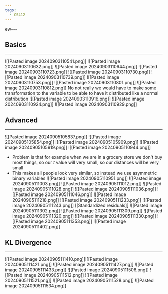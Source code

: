 ```yaml
---
tags:
  - CS412
---
```

ew---
## Basics
---
![[Pasted image 20240903110541.png]]
![[Pasted image 20240903110632.png]]
![[Pasted image 20240903110644.png]]
![[Pasted image 20240903110723.png]]
![[Pasted image 20240903110730.png]]
![[Pasted image 20240903110739.png]]
![[Pasted image 20240903110753.png]]
![[Pasted image 20240903110801.png]]
![[Pasted image 20240903110812.png]]
No not really we would have to make some transformation to the variable to be able to have it distributed like a normal distribution
![[Pasted image 20240903110916.png]]
![[Pasted image 20240903110924.png]]
![[Pasted image 20240903110929.png]]

## Advanced
---
![[Pasted image 20240905105837.png]]
![[Pasted image 20240905105854.png]]
![[Pasted image 20240905105909.png]]
![[Pasted image 20240905105919.png]]
![[Pasted image 20240905110944.png]]
- Problem is that for example when we are in a grocery store we don't buy most things, so our $t$ value will very small, so our distances will be very small
- This makes all people look very similar, so instead we use asymmetric binary variables 
![[Pasted image 20240905110951.png]]
![[Pasted image 20240905111003.png]]
![[Pasted image 20240905111012.png]]
![[Pasted image 20240905111028.png]]
![[Pasted image 20240905111036.png]]
![[Pasted image 20240905111046.png]]
![[Pasted image 20240905111218.png]]
![[Pasted image 20240905111233.png]]
![[Pasted image 20240905111243.png]]
[[Standardized residuals]]
![[Pasted image 20240905111302.png]]
![[Pasted image 20240905111309.png]]
![[Pasted image 20240905111320.png]]
![[Pasted image 20240905111330.png]]
![[Pasted image 20240905111353.png]]
![[Pasted image 20240905111402.png]]
## KL Divergence
---
![[Pasted image 20240905111410.png]]![[Pasted image 20240905111421.png]]
![[Pasted image 20240905111427.png]]
![[Pasted image 20240905111433.png]]
![[Pasted image 20240905111506.png]]
![[Pasted image 20240905111512.png]]
![[Pasted image 20240905111521.png]]
![[Pasted image 20240905111528.png]]
![[Pasted image 20240905111534.png]]
